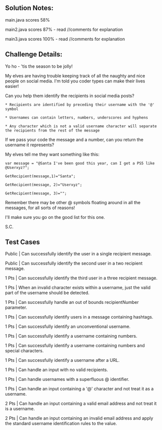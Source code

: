 ## Solution Notes:

main.java scores 58%

main2.java scores 87% - read //comments for explanation

main3.java scores 100% - read //comments for explanation

## Challenge Details:

Yo ho - 'tis the season to be jolly!



My elves are having trouble keeping track of all the naughty and nice people on social media. I'm told you coder types can make their lives easier!



Can you help them identify the recipients in social media posts?

`* Recipients are identified by preceding their username with the '@' symbol`

`* Usernames can contain letters, numbers, underscores and hyphens`

`* Any character which is not a valid username character will separate the recipients from the rest of the message`


If we pass your code the message and a number, can you return the username it represents?



My elves tell me they want something like this:



`var message = "@Santa I've been good this year, can I get a PS5 like @Userxyz?";`

`GetRecipient(message,1)="Santa";`

`GetRecipient(message, 2)="Userxyz";`

`GetRecipient(message, 3)="";`


Remember there may be other @ symbols floating around in all the messages, for all sorts of reasons!



I'll make sure you go on the good list for this one.



S.C.

## Test Cases

Public | Can successfully identify the user in a single recipient message.

Public | Can successfully identify the second user in a two recipient message.

1 Pts | Can successfully identify the third user in a three recipient message.

1 Pts | When an invalid character exists within a username, just the valid part of the username should be detected.

1 Pts | Can successfully handle an out of bounds recipientNumber parameter.

1 Pts | Can successfully identify users in a message containing hashtags.

1 Pts | Can successfully identify an unconventional username.

1 Pts | Can successfully identify a username containing numbers.

1 Pts | Can successfully identify a username containing numbers and special characters.

1 Pts | Can successfully identify a username after a URL.

1 Pts | Can handle an input with no valid recipients.

1 Pts | Can handle usernames with a superfluous @ identifier.

1 Pts | Can handle an input containing a '@' character and not treat it as a username.

2 Pts | Can handle an input containing a valid email address and not treat it is a username.

2 Pts | Can handle an input containing an invalid email address and apply the standard username identification rules to the value.
